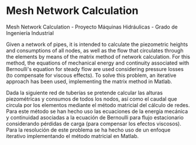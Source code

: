 # Mesh Network Calculation
Mesh Network Calculation - Proyecto Máquinas Hidráulicas - Grado de Ingeniería Industrial

Given a network of pipes, it is intended to calculate the piezometric heights and consumptions of all nodes, as well as the flow that circulates through the elements by means of the matrix method of network calculation. For this method, the equations of mechanical energy and continuity associated with Bernoulli's equation for steady flow are used considering pressure losses (to compensate for viscous effects).
To solve this problem, an iterative approach has been used, implementing the matrix method in Matlab.

Dada la siguiente red de tuberías se pretende calcular las alturas piezométricas y consumos de todos los nodos, así como el caudal que circula por los elementos mediante el método matricial del cálculo de redes. Para este método se han hecho uso las ecuaciones de la energía mecánica y continuidad asociadas a la ecuación de Bernoulli para flujo estacionario considerando pérdidas de carga (para compensar los efectos viscosos).
Para la resolución de este problema se ha hecho uso de un enfoque iterativo implementando el método matricial en Matlab.
